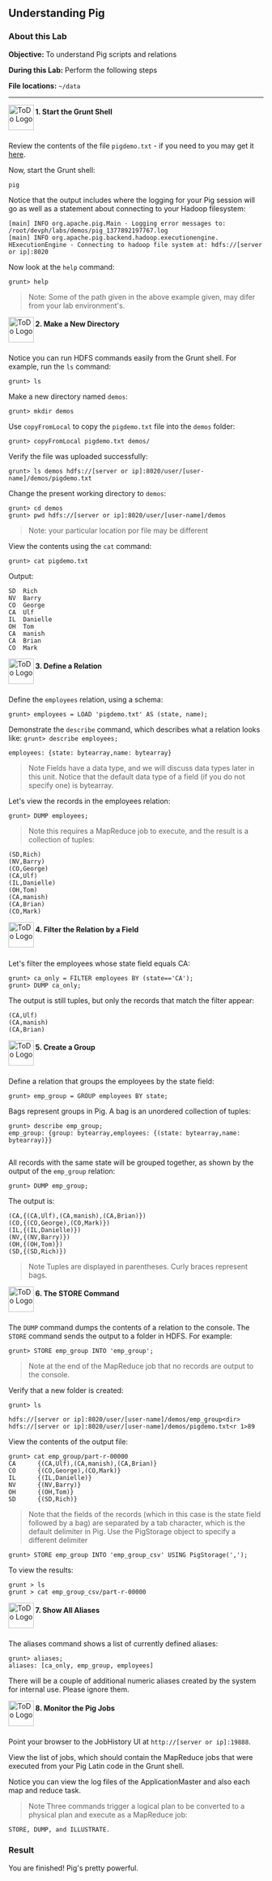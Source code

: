## Understanding Pig

### About this Lab

**Objective:** To understand Pig scripts and relations

**During this Lab:**  Perform the following steps

**File locations:** `~/data`

----

<img src="https://user-images.githubusercontent.com/558905/40613898-7a6c70d6-624e-11e8-9178-7bde851ac7bd.png" align="left" width="50" height="50" title="ToDo Logo" />
<h4>1. Start the Grunt Shell</h4><br>

Review the contents of the file `pigdemo.txt` - if you need to you may get it [here](https://github.com/HortonworksUniversity/DevPH_Rev4/blob/master/labs/demos/pigdemo.txt).

Now, start the Grunt shell:

```
pig
```

Notice that the output includes where the logging for your Pig session will go as well as a statement about connecting to your Hadoop filesystem:

```
[main] INFO org.apache.pig.Main - Logging error messages to: /root/devph/labs/demos/pig_1377892197767.log
[main] INFO org.apache.pig.backend.hadoop.executionengine. HExecutionEngine - Connecting to hadoop file system at: hdfs://[server or ip]:8020
```

Now look at the `help` command:

```
grunt> help
```

>Note: Some of the path given in the above example given, may difer from your lab environment's. 

<!--STEP-->

<img src="https://user-images.githubusercontent.com/558905/40613898-7a6c70d6-624e-11e8-9178-7bde851ac7bd.png" align="left" width="50" height="50" title="ToDo Logo" />
<h4>2. Make a New Directory</h4><br>

Notice you can run HDFS commands easily from the Grunt shell. For example, run the `ls` command:

```
grunt> ls
```

Make a new directory named `demos`:

```
grunt> mkdir demos
```

Use `copyFromLocal` to copy the `pigdemo.txt` file into the `demos` folder:

```
grunt> copyFromLocal pigdemo.txt demos/
```

Verify the file was uploaded successfully:

```
grunt> ls demos hdfs://[server or ip]:8020/user/[user-name]/demos/pigdemo.txt
```

Change the present working directory to `demos`:

```
grunt> cd demos
grunt> pwd hdfs://[server or ip]:8020/user/[user-name]/demos
```

>Note: your particular location por file may be different

View the contents using the `cat` command:

```
grunt> cat pigdemo.txt 
```

Output:

```
SD  Rich
NV  Barry
CO  George
CA  Ulf
IL  Danielle 
OH  Tom
CA  manish 
CA  Brian
CO  Mark
```

<!--STEP-->

<img src="https://user-images.githubusercontent.com/558905/40613898-7a6c70d6-624e-11e8-9178-7bde851ac7bd.png" align="left" width="50" height="50" title="ToDo Logo" />
<h4>3. Define a Relation</h4><br>

Define the `employees` relation, using a schema:

```
grunt> employees = LOAD 'pigdemo.txt' AS (state, name);
```

Demonstrate the `describe` command, which describes what a relation looks like: `grunt> describe employees;`

```
employees: {state: bytearray,name: bytearray}
```

>Note  Fields have a data type, and we will discuss data types later in this unit. Notice that the default data type of a field (if you do not specify one) is bytearray.

Let's view the records in the employees relation:

```
grunt> DUMP employees;
```

>Note  this requires a MapReduce job to execute, and the result is a collection of tuples:

```
(SD,Rich) 
(NV,Barry) 
(CO,George) 
(CA,Ulf)
(IL,Danielle) 
(OH,Tom)
(CA,manish) 
(CA,Brian) 
(CO,Mark)
```


<!--STEP-->

<img src="https://user-images.githubusercontent.com/558905/40613898-7a6c70d6-624e-11e8-9178-7bde851ac7bd.png" align="left" width="50" height="50" title="ToDo Logo" />
<h4>4. Filter the Relation by a Field</h4><br>

Let's filter the employees whose state field equals CA:

```
grunt> ca_only = FILTER employees BY (state=='CA'); 
grunt> DUMP ca_only; 
```

The output is still tuples, but only the records that match the filter appear:

```
(CA,Ulf) 
(CA,manish) 
(CA,Brian) 
```


<!--STEP-->

<img src="https://user-images.githubusercontent.com/558905/40613898-7a6c70d6-624e-11e8-9178-7bde851ac7bd.png" align="left" width="50" height="50" title="ToDo Logo" />
<h4>5. Create a Group</h4><br>

Define a relation that groups the employees by the state field:

```
grunt> emp_group = GROUP employees BY state;
```

Bags represent groups in Pig. A bag is an unordered collection of tuples:

```
grunt> describe emp_group;
emp_group: {group: bytearray,employees: {(state: bytearray,name: bytearray)}}
 
```

All records with the same state will be grouped together, as shown by the output of the `emp_group` relation:

```
grunt> DUMP emp_group;
```

The output is:
```
(CA,{(CA,Ulf),(CA,manish),(CA,Brian)}) 
(CO,{(CO,George),(CO,Mark)}) 
(IL,{(IL,Danielle)})
(NV,{(NV,Barry)})
(OH,{(OH,Tom)}) 
(SD,{(SD,Rich)})
```

>Note  Tuples are displayed in parentheses. Curly braces represent bags.


<!--STEP-->

<img src="https://user-images.githubusercontent.com/558905/40613898-7a6c70d6-624e-11e8-9178-7bde851ac7bd.png" align="left" width="50" height="50" title="ToDo Logo" />
<h4>6. The STORE Command</h4><br>

The `DUMP` command dumps the contents of a relation to the console. The `STORE` command sends the output to a folder in HDFS. For example:

```
grunt> STORE emp_group INTO 'emp_group';
```

>Note  at the end of the MapReduce job that no records are output to the console.

Verify that a new folder is created:

```
grunt> ls

hdfs://[server or ip]:8020/user/[user-name]/demos/emp_group<dir> 
hdfs://[server or ip]:8020/user/[user-name]/demos/pigdemo.txt<r 1>89
```

View the contents of the output file:

```
grunt> cat emp_group/part-r-00000
CA      {(CA,Ulf),(CA,manish),(CA,Brian)} 
CO      {(CO,George),(CO,Mark)}
IL      {(IL,Danielle)}
NV      {(NV,Barry)}
OH      {(OH,Tom)}
SD      {(SD,Rich)}
```

>Note  that the fields of the records (which in this case is the state field followed by a bag) are separated by a tab character, which is the default delimiter in Pig. Use the PigStorage object to specify a different delimiter

```
grunt> STORE emp_group INTO 'emp_group_csv' USING PigStorage(',');
```

To view the results:

```
grunt > ls
grunt > cat emp_group_csv/part-r-00000
```


<!--STEP-->

<img src="https://user-images.githubusercontent.com/558905/40613898-7a6c70d6-624e-11e8-9178-7bde851ac7bd.png" align="left" width="50" height="50" title="ToDo Logo" />
<h4>7. Show All Aliases</h4><br>

The aliases command shows a list of currently defined aliases:

```
grunt> aliases;
aliases: [ca_only, emp_group, employees]
```

There will be a couple of additional numeric aliases created by the system for internal use. Please ignore them.



<!--STEP-->

<img src="https://user-images.githubusercontent.com/558905/40613898-7a6c70d6-624e-11e8-9178-7bde851ac7bd.png" align="left" width="50" height="50" title="ToDo Logo" />
<h4>8. Monitor the Pig Jobs</h4><br>

Point your browser to the JobHistory UI at `http://[server or ip]:19888`.

View the list of jobs, which should contain the MapReduce jobs that were executed from your Pig Latin code in the Grunt shell.

Notice you can view the log files of the ApplicationMaster and also each map and reduce task.

>Note  Three commands trigger a logical plan to be converted to a physical plan and execute as a MapReduce job: 

```
STORE, DUMP, and ILLUSTRATE.
```

### Result

You are finished! Pig's pretty powerful.
